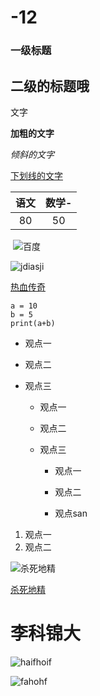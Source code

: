 # -12

### 一级标题

## 二级的标题哦

文字

**加粗的文字**

*倾斜的文字*

<u>下划线的文字</u>

| 语文 | 数学- |
| :--: | :---: |
|  80  |  50   |

​                                  ![百度](https://gss3.bdstatic.com/84oSdTum2Q5BphGlnYG/timg?wapp&quality=80&size=b150_150&subsize=20480&cut_x=0&cut_w=0&cut_y=0&cut_h=0&sec=1369815402&srctrace&di=653b19827178aa17ed93cc10801d98a8&wh_rate=null&src=http%3A%2F%2Fimgsrc.baidu.com%2Fforum%2Fpic%2Fitem%2Fa47c329b033b5bb5e0088dc032d3d539b700bcfd.jpg)

![jdiasji](https://feed-image.baidu.com/0/pic/7a2206f3218c3efda7d2782e587d765b.jpg)

[热血传奇](https://playtg.7k7k.com/games/cjzg/bdxxljy/bdxxljy-tbdtc.html?k=603)

```
a = 10
b = 5
print(a+b)
```

- 观点一

- 观点二

- 观点三

  + 观点一

  + 观点二

  + 观点三

    * 观点一

    * 观点二

    * 观点san

      

1. 观点一
2. 观点二







![杀死地精](https://tpc.googlesyndication.com/simgad/12277888657510259338?sqp=4sqPyQQ7QjkqNxABHQAAtEIgASgBMAk4A0DwkwlYAWBfcAKAAQGIAQGdAQAAgD-oAQGwAYCt4gS4AV_FAS2ynT4&rs=AOga4ql_pdKy0SAo8zaFccX6af22J6siiQ)





[杀死地精](https://hero-wars.com/?hl=zh-CN&l=loot&m=registration&nx_source=adx_adwordsdisplay.hw_wb_u7_-.cc-ww_zh_cn.g-m.au-key_general_au.opt-cpc.cr-tubestop2.cn-300_600.lp-loot.dt-display.cid-10056864626.csd-130520.-&l=loot&cp=-.cid-10056864626.agid-106725022488.tgid-.intgeo-.phgeo-2156.ngr-d.devt-c.devm-.gcid-EAIaIQobChMIm5afxf2B7QIVSWqWCh3--gf1EAEYASAAEgLF1PD_BwE.adId-435302868204.pt-www.csdn.net.ptc-customaffinity%3A%3A103505675.-&gclid=EAIaIQobChMIm5afxf2B7QIVSWqWCh3--gf1EAEYASAAEgLF1PD_BwE)

# 李科锦大

![haifhoif](https://ss0.bdstatic.com/94oJfD_bAAcT8t7mm9GUKT-xh_/timg?image&quality=100&size=b4000_4000&sec=1605397742&di=903e46aac5c6132a0929f9af472abc80&src=http://ww2.sinaimg.cn/large/6af89bc8gw1f8o2gyw7ayj20an06x3yk.jpg)



![fahohf](https://timgsa.baidu.com/timg?image&quality=80&size=b9999_10000&sec=1605407833407&di=0163495eafe0581c8e06a6e89988e950&imgtype=0&src=http%3A%2F%2Fd.hiphotos.baidu.com%2Fzhidao%2Fwh%253D450%252C600%2Fsign%3D54b902518c82b9013df8cb3746bd8541%2Fa686c9177f3e670952786c893dc79f3df8dc554f.jpg)

